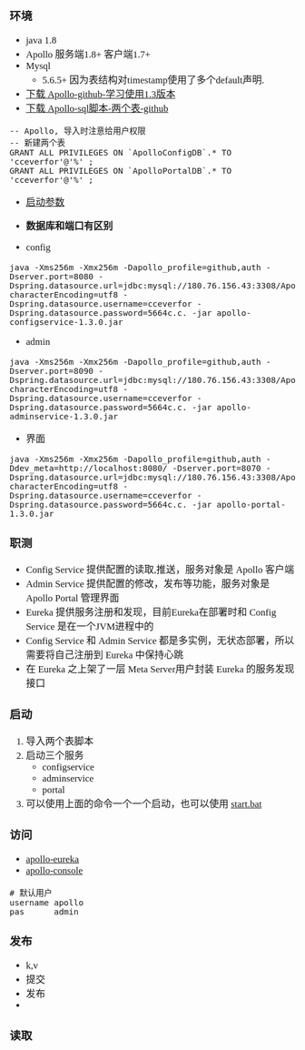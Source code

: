 <span  style="font-family: Simsun,serif; font-size: 17px; ">

### 环境

- java 1.8
- Apollo 服务端1.8+ 客户端1.7+
- Mysql
    - 5.6.5+ 因为表结构对timestamp使用了多个default声明.
- [下载 Apollo-github-学习使用1.3版本](https://github.com/apolloconfig/apollo/releases?page=2)
- [下载 Apollo-sql脚本-两个表-github](https://github.com/apolloconfig/apollo/tree/master/scripts/sql)

~~~
-- Apollo, 导入时注意给用户权限
-- 新建两个表
GRANT ALL PRIVILEGES ON `ApolloConfigDB`.* TO 'cceverfor'@'%' ;
GRANT ALL PRIVILEGES ON `ApolloPortalDB`.* TO 'cceverfor'@'%' ;
~~~

- [启动参数](https://www.apolloconfig.com/#/zh/development/apollo-development-guide?id=%e4%ba%8c%e3%80%81%e6%9c%ac%e5%9c%b0%e5%90%af%e5%8a%a8)
- **数据库和端口有区别**

- config

~~~
java -Xms256m -Xmx256m -Dapollo_profile=github,auth -Dserver.port=8080 -Dspring.datasource.url=jdbc:mysql://180.76.156.43:3308/ApolloConfigDB?characterEncoding=utf8 -Dspring.datasource.username=cceverfor -Dspring.datasource.password=5664c.c. -jar apollo-configservice-1.3.0.jar
~~~

- admin

~~~
java -Xms256m -Xmx256m -Dapollo_profile=github,auth -Dserver.port=8090 -Dspring.datasource.url=jdbc:mysql://180.76.156.43:3308/ApolloConfigDB?characterEncoding=utf8 -Dspring.datasource.username=cceverfor -Dspring.datasource.password=5664c.c. -jar apollo-adminservice-1.3.0.jar
~~~

- 界面

~~~
java -Xms256m -Xmx256m -Dapollo_profile=github,auth -Ddev_meta=http://localhost:8080/ -Dserver.port=8070 -Dspring.datasource.url=jdbc:mysql://180.76.156.43:3308/ApolloPortalDB?characterEncoding=utf8 -Dspring.datasource.username=cceverfor -Dspring.datasource.password=5664c.c. -jar apollo-portal-1.3.0.jar
~~~

### 职测

- Config Service 提供配置的读取,推送，服务对象是 Apollo 客户端
- Admin Service 提供配置的修改，发布等功能，服务对象是 Apollo Portal 管理界面
- Eureka 提供服务注册和发现，目前Eureka在部署时和 Config Service 是在一个JVM进程中的
- Config Service 和 Admin Service 都是多实例，无状态部署，所以需要将自己注册到 Eureka 中保持心跳
- 在 Eureka 之上架了一层 Meta Server用户封装 Eureka 的服务发现接口

### 启动

1. 导入两个表脚本
2. 启动三个服务
    - configservice
    - adminservice
    - portal
3. 可以使用上面的命令一个一个启动，也可以使用
   [start.bat](./02.%20start.bat)

### 访问

- [apollo-eureka](http://localhost:8080/)
- [apollo-console](http://localhost:8070/)

~~~
# 默认用户
username apollo
pas      admin
~~~

### 发布

- k,v
- 提交
- 发布
-

### 读取

</span>